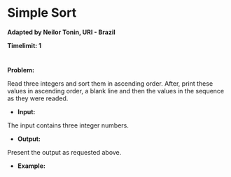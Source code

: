 # Simple Sort

**Adapted by Neilor Tonin, URI - Brazil**

**Timelimit: 1**
#

**Problem:**

Read three integers and sort them in ascending order. After, print these values in ascending order, a blank line and then the values in the sequence as they were readed.

- **Input:**

The input contains three integer numbers.

- **Output:**

Present the output as requested above.

- **Example:**